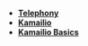 - [**Telephony**](/telephony/)  
- [**Kamailio**](/telephony/kamailio/)  
- [**Kamailio Basics**](/telephony/kamailio/kamailio_basics)  